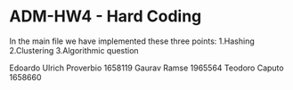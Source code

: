 # ADM-HW4 - Hard Coding

In the main file we have implemented these three points:
1.Hashing
2.Clustering
3.Algorithmic question

Edoardo Ulrich Proverbio 1658119
Gaurav Ramse 1965564
Teodoro Caputo 1658660
